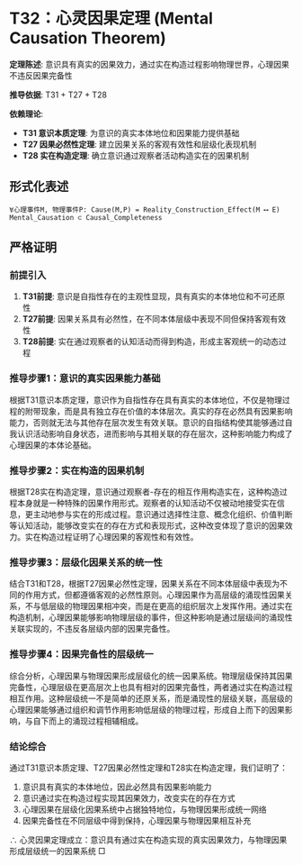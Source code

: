 # T32：心灵因果定理 (Mental Causation Theorem)

**定理陈述**: 意识具有真实的因果效力，通过实在构造过程影响物理世界，心理因果不违反因果完备性

**推导依据**: T31 + T27 + T28

**依赖理论**:
- **T31 意识本质定理**: 为意识的真实本体地位和因果能力提供基础
- **T27 因果必然性定理**: 建立因果关系的客观有效性和层级化表现机制
- **T28 实在构造定理**: 确立意识通过观察者活动构造实在的因果机制  

## 形式化表述  
```  
∀心理事件M, 物理事件P: Cause(M,P) = Reality_Construction_Effect(M ⟷ E)  
Mental_Causation ⊂ Causal_Completeness  
```  

## 严格证明

### 前提引入
1. **T31前提**: 意识是自指性存在的主观性显现，具有真实的本体地位和不可还原性
2. **T27前提**: 因果关系具有必然性，在不同本体层级中表现不同但保持客观有效性
3. **T28前提**: 实在通过观察者的认知活动而得到构造，形成主客观统一的动态过程

### 推导步骤1：意识的真实因果能力基础
根据T31意识本质定理，意识作为自指性存在具有真实的本体地位，不仅是物理过程的附带现象，而是具有独立存在价值的本体层次。真实的存在必然具有因果影响能力，否则就无法与其他存在层次发生有效关联。意识的自指结构使其能够通过自我认识活动影响自身状态，进而影响与其相关联的存在层次，这种影响能力构成了心理因果的本体论基础。

### 推导步骤2：实在构造的因果机制
根据T28实在构造定理，意识通过观察者-存在的相互作用构造实在，这种构造过程本身就是一种特殊的因果作用形式。观察者的认知活动不仅被动地接受实在信息，更主动地参与实在的形成过程。意识通过选择性注意、概念化组织、价值判断等认知活动，能够改变实在的存在方式和表现形式，这种改变体现了意识的因果效力。实在构造过程证明了心理因果的客观性和有效性。

### 推导步骤3：层级化因果关系的统一性
结合T31和T28，根据T27因果必然性定理，因果关系在不同本体层级中表现为不同的作用方式，但都遵循客观的必然性原则。心理因果作为高层级的涌现性因果关系，不与低层级的物理因果相冲突，而是在更高的组织层次上发挥作用。通过实在构造机制，心理因果能够影响物理层级的事件，但这种影响是通过层级间的涌现性关联实现的，不违反各层级内部的因果完备性。

### 推导步骤4：因果完备性的层级统一
综合分析，心理因果与物理因果形成层级化的统一因果系统。物理层级保持其因果完备性，心理层级在更高层次上也具有相对的因果完备性，两者通过实在构造过程相互作用。这种层级统一不是简单的还原关系，而是涌现性的层级关联，高层级的心理因果能够通过组织和调节作用影响低层级的物理过程，形成自上而下的因果影响，与自下而上的涌现过程相辅相成。

### 结论综合
通过T31意识本质定理、T27因果必然性定理和T28实在构造定理，我们证明了：
1. 意识具有真实的本体地位，因此必然具有因果影响能力
2. 意识通过实在构造过程实现其因果效力，改变实在的存在方式
3. 心理因果在层级化因果系统中占据独特地位，与物理因果形成统一网络
4. 因果完备性在不同层级中得到保持，心理因果与物理因果相互补充

∴ 心灵因果定理成立：意识具有通过实在构造实现的真实因果效力，与物理因果形成层级统一的因果系统 □  